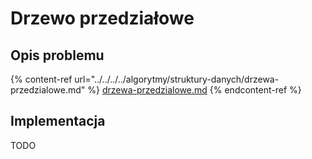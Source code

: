 # Drzewo przedziałowe

## Opis problemu

{% content-ref url="../../../../algorytmy/struktury-danych/drzewa-przedzialowe.md" %}
[drzewa-przedzialowe.md](../../../../algorytmy/struktury-danych/drzewa-przedzialowe.md)
{% endcontent-ref %}

## Implementacja

TODO
